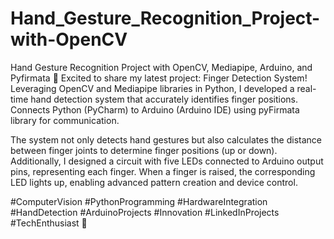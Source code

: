 # Hand_Gesture_Recognition_Project-with-OpenCV
Hand Gesture Recognition Project with OpenCV, Mediapipe, Arduino, and Pyfirmata
🌟 Excited to share my latest project: Finger Detection System! Leveraging OpenCV and Mediapipe libraries in Python, I developed a real-time hand detection system that accurately identifies finger positions. Connects Python (PyCharm) to Arduino (Arduino IDE) using pyFirmata library for communication.

The system not only detects hand gestures but also calculates the distance between finger joints to determine finger positions (up or down). Additionally, I designed a circuit with five LEDs connected to Arduino output pins, representing each finger. When a finger is raised, the corresponding LED lights up, enabling advanced pattern creation and device control.

#ComputerVision #PythonProgramming #HardwareIntegration #HandDetection #ArduinoProjects #Innovation #LinkedInProjects #TechEnthusiast 🚀
